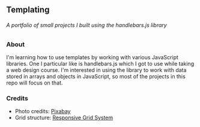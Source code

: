 ## Templating
###### A portfolio of small projects I built using the handlebars.js library

### About
I'm learning how to use templates by working with various JavaScript libraries. One I particular like is handlebars.js which I got to use while taking a web design course. I'm interested in using the library to work with data stored in arrays and objects in JavaScript, so most of the projects in this repo will focus on that.

### Credits
* Photo credits: [Pixabay](http://www.pixabay.com)
* Grid structure: [Responsive Grid System](http://responsivegridsystem.com)
